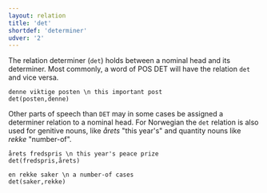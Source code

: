 ```yaml
---
layout: relation
title: 'det'
shortdef: 'determiner'
udver: '2'
---
```


The relation determiner (`det`) holds between a nominal head and its determiner. Most commonly, a word of POS DET will have the relation `det` and vice versa. 

~~~ sdparse
denne viktige posten \n this important post
det(posten,denne)
~~~

Other parts of speech than `DET` may in some cases be assigned a determiner relation to a nominal head. 
For Norwegian the `det` relation is also used for genitive nouns, like *årets* "this year's" and quantity nouns like *rekke* "number-of".

~~~ sdparse
årets fredspris \n this year's peace prize
det(fredspris,årets)
~~~

~~~ sdparse
en rekke saker \n a number-of cases
det(saker,rekke)
~~~

<!-- Interlanguage links updated Pá kvě 14 11:09:02 CEST 2021 -->
